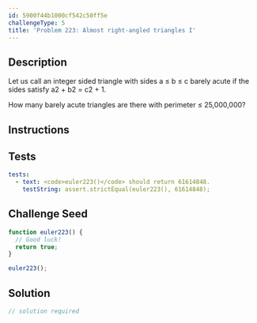 ```yaml
---
id: 5900f44b1000cf542c50ff5e
challengeType: 5
title: 'Problem 223: Almost right-angled triangles I'
---
```


## Description
<section id='description'>
Let us call an integer sided triangle with sides a ≤ b ≤ c barely acute if the sides satisfy a2 + b2 = c2 + 1.

How many barely acute triangles are there with perimeter ≤ 25,000,000?
</section>

## Instructions
<section id='instructions'>

</section>

## Tests
<section id='tests'>

```yml
tests:
  - text: <code>euler223()</code> should return 61614848.
    testString: assert.strictEqual(euler223(), 61614848);

```

</section>

## Challenge Seed
<section id='challengeSeed'>

<div id='js-seed'>

```js
function euler223() {
  // Good luck!
  return true;
}

euler223();
```

</div>



</section>

## Solution
<section id='solution'>

```js
// solution required
```
</section>
